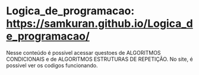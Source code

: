 # Logica_de_programacao: https://samkuran.github.io/Logica_de_programacao/

Nesse conteúdo é possivel acessar questoes de ALGORITMOS CONDICIONAIS e de ALGORITMOS ESTRUTURAS DE REPETIÇÃO.
No site, é possivel ver os codigos funcionando.
